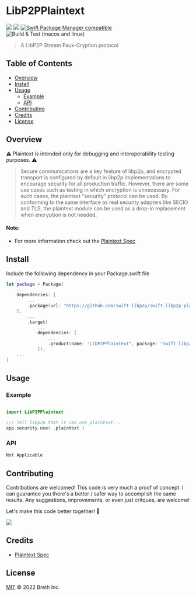 # LibP2PPlaintext

[![](https://img.shields.io/badge/made%20by-Breth-blue.svg?style=flat-square)](https://breth.app)
[![](https://img.shields.io/badge/project-libp2p-yellow.svg?style=flat-square)](http://libp2p.io/)
[![Swift Package Manager compatible](https://img.shields.io/badge/SPM-compatible-blue.svg?style=flat-square)](https://github.com/apple/swift-package-manager)
![Build & Test (macos and linux)](https://github.com/swift-libp2p/swift-libp2p-plaintext/actions/workflows/build+test.yml/badge.svg)

> A LibP2P Stream Faux-Cryption protocol

## Table of Contents

- [Overview](#overview)
- [Install](#install)
- [Usage](#usage)
  - [Example](#example)
  - [API](#api)
- [Contributing](#contributing)
- [Credits](#credits)
- [License](#license)

## Overview
⚠️ Plaintext is intended only for debugging and interoperability testing purposes. ⚠️

> Secure communications are a key feature of libp2p, and encrypted transport is configured by default in libp2p implementations to encourage security for all production traffic. However, there are some use cases such as testing in which encryption is unnecessary. For such cases, the plaintext "security" protocol can be used. By conforming to the same interface as real security adapters like SECIO and TLS, the plaintext module can be used as a drop-in replacement when encryption is not needed.

#### Note:
- For more information check out the [Plaintext Spec](https://github.com/libp2p/specs/blob/master/plaintext/README.md)

## Install

Include the following dependency in your Package.swift file
``` swift
let package = Package(
    ...
    dependencies: [
        ...
        .package(url: "https://github.com/swift-libp2p/swift-libp2p-plaintext.git", .upToNextMajor(from: "0.1.0"))
    ],
        ...
        .target(
            ...
            dependencies: [
                ...
                .product(name: "LibP2PPlaintext", package: "swift-libp2p-plaintext"),
            ]),
    ...
)
```

## Usage

### Example 
``` swift

import LibP2PPlaintext

/// Tell libp2p that it can use plaintext...
app.security.use( .plaintext )

```

### API
``` swift
Not Applicable
```

## Contributing

Contributions are welcomed! This code is very much a proof of concept. I can guarantee you there's a better / safer way to accomplish the same results. Any suggestions, improvements, or even just critques, are welcome! 

Let's make this code better together! 🤝

[![](https://cdn.rawgit.com/jbenet/contribute-ipfs-gif/master/img/contribute.gif)]()

## Credits

- [Plaintext Spec](https://github.com/libp2p/specs/blob/master/plaintext/README.md)

## License

[MIT](LICENSE) © 2022 Breth Inc.

